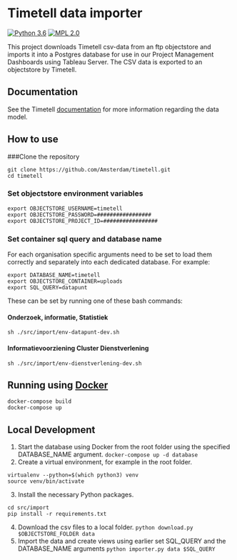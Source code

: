 # Timetell data importer
[![Python 3.6](https://img.shields.io/badge/python-3.6-blue.svg)](https://www.python.org/) [![MPL 2.0](https://img.shields.io/badge/license-MPLv2.0-blue.svg)](https://www.mozilla.org/en-US/MPL/2.0/)

This project downloads Timetell csv-data from an ftp objectstore and imports it into a Postgres database for use in our Project Management Dashboards using Tableau Server.
The CSV data is exported to an objectstore by Timetell.

## Documentation
See the Timetell [documentation](doc/) for more information regarding the data model.



## How to use

###Clone the repository
```
git clone https://github.com/Amsterdam/timetell.git
cd timetell
```

### Set objectstore environment variables
```
export OBJECTSTORE_USERNAME=timetell
export OBJECTSTORE_PASSWORD=#################
export OBJECTSTORE_PROJECT_ID=#################
```
### Set container sql query and database name
For each organisation specific arguments need to be set to load them correctly and separately into each dedicated database. For example:
```
export DATABASE_NAME=timetell
export OBJECTSTORE_CONTAINER=uploads
export SQL_QUERY=datapunt
```

These can be set by running one of these bash commands:

#### Onderzoek, informatie, Statistiek
`sh ./src/import/env-datapunt-dev.sh`

#### Informatievoorziening Cluster Dienstverlening
`sh ./src/import/env-dienstverlening-dev.sh`

## Running using [Docker](https://www.docker.com)
```
docker-compose build
docker-compose up
```

## Local Development

1. Start the database using Docker from the root folder using the specified DATABASE_NAME argument.
`docker-compose up -d database`
2. Create a virtual environment, for example in the root folder.
```
virtualenv --python=$(which python3) venv
source venv/bin/activate
```
3. Install the necessary Python packages.
```
cd src/import
pip install -r requirements.txt
```
4. Download the csv files to a local folder. 
`python download.py $OBJECTSTORE_FOLDER data`
5. Import the data and create views using earlier set SQL_QUERY and the DATABASE_NAME arguments
`python importer.py data $SQL_QUERY`
